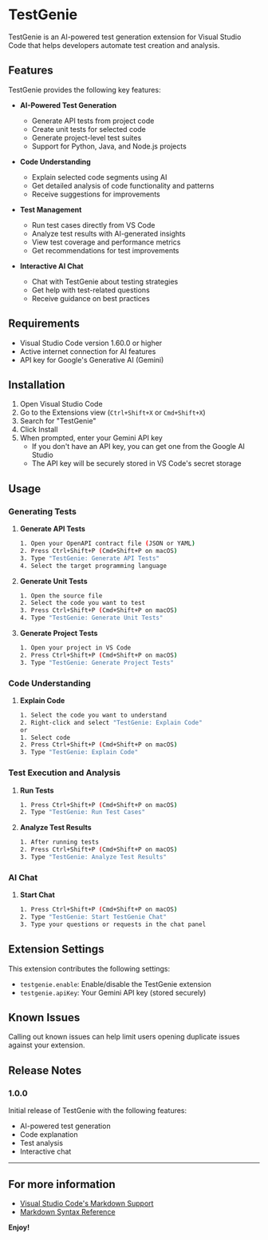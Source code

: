 # TestGenie

TestGenie is an AI-powered test generation extension for Visual Studio Code that helps developers automate test creation and analysis.

## Features

TestGenie provides the following key features:

* **AI-Powered Test Generation**
  * Generate API tests from project code
  * Create unit tests for selected code
  * Generate project-level test suites
  * Support for Python, Java, and Node.js projects

* **Code Understanding**
  * Explain selected code segments using AI
  * Get detailed analysis of code functionality and patterns
  * Receive suggestions for improvements

* **Test Management**
  * Run test cases directly from VS Code
  * Analyze test results with AI-generated insights
  * View test coverage and performance metrics
  * Get recommendations for test improvements

* **Interactive AI Chat**
  * Chat with TestGenie about testing strategies
  * Get help with test-related questions
  * Receive guidance on best practices

## Requirements

* Visual Studio Code version 1.60.0 or higher
* Active internet connection for AI features
* API key for Google's Generative AI (Gemini)

## Installation

1. Open Visual Studio Code
2. Go to the Extensions view (`Ctrl+Shift+X` or `Cmd+Shift+X`)
3. Search for "TestGenie"
4. Click Install
5. When prompted, enter your Gemini API key
   * If you don't have an API key, you can get one from the Google AI Studio
   * The API key will be securely stored in VS Code's secret storage

## Usage

### Generating Tests

1. **Generate API Tests**
   ```bash
   1. Open your OpenAPI contract file (JSON or YAML)
   2. Press Ctrl+Shift+P (Cmd+Shift+P on macOS)
   3. Type "TestGenie: Generate API Tests"
   4. Select the target programming language
   ```

2. **Generate Unit Tests**
   ```bash
   1. Open the source file
   2. Select the code you want to test
   3. Press Ctrl+Shift+P (Cmd+Shift+P on macOS)
   4. Type "TestGenie: Generate Unit Tests"
   ```

3. **Generate Project Tests**
   ```bash
   1. Open your project in VS Code
   2. Press Ctrl+Shift+P (Cmd+Shift+P on macOS)
   3. Type "TestGenie: Generate Project Tests"
   ```

### Code Understanding

1. **Explain Code**
   ```bash
   1. Select the code you want to understand
   2. Right-click and select "TestGenie: Explain Code"
   or
   1. Select code
   2. Press Ctrl+Shift+P (Cmd+Shift+P on macOS)
   3. Type "TestGenie: Explain Code"
   ```

### Test Execution and Analysis

1. **Run Tests**
   ```bash
   1. Press Ctrl+Shift+P (Cmd+Shift+P on macOS)
   2. Type "TestGenie: Run Test Cases"
   ```

2. **Analyze Test Results**
   ```bash
   1. After running tests
   2. Press Ctrl+Shift+P (Cmd+Shift+P on macOS)
   3. Type "TestGenie: Analyze Test Results"
   ```

### AI Chat

1. **Start Chat**
   ```bash
   1. Press Ctrl+Shift+P (Cmd+Shift+P on macOS)
   2. Type "TestGenie: Start TestGenie Chat"
   3. Type your questions or requests in the chat panel
   ```

## Extension Settings

This extension contributes the following settings:

* `testgenie.enable`: Enable/disable the TestGenie extension
* `testgenie.apiKey`: Your Gemini API key (stored securely)

## Known Issues

Calling out known issues can help limit users opening duplicate issues against your extension.

## Release Notes

### 1.0.0

Initial release of TestGenie with the following features:
- AI-powered test generation
- Code explanation
- Test analysis
- Interactive chat

---

## For more information

* [Visual Studio Code's Markdown Support](http://code.visualstudio.com/docs/languages/markdown)
* [Markdown Syntax Reference](https://help.github.com/articles/markdown-basics/)

**Enjoy!**